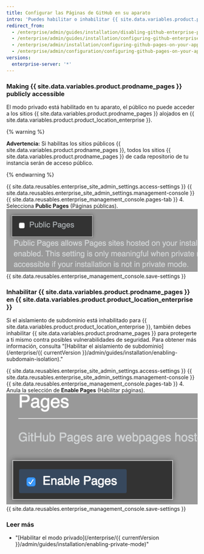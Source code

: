 ```yaml
---
title: Configurar las Páginas de GitHub en su aparato
intro: 'Puedes habilitar o inhabilitar {{ site.data.variables.product.prodname_pages }} en tu instancia. También puedes elegir hacer que los sitios {{ site.data.variables.product.prodname_pages }} sean de acceso público.'
redirect_from:
  - /enterprise/admin/guides/installation/disabling-github-enterprise-pages/
  - /enterprise/admin/guides/installation/configuring-github-enterprise-pages/
  - /enterprise/admin/installation/configuring-github-pages-on-your-appliance
  - /enterprise/admin/configuration/configuring-github-pages-on-your-appliance
versions:
  enterprise-server: '*'
---
```


### Making {{ site.data.variables.product.prodname_pages }} publicly accessible

El modo privado está habilitado en tu aparato, el público no puede acceder a los sitios {{ site.data.variables.product.prodname_pages }} alojados en {{ site.data.variables.product.product_location_enterprise }}.

{% warning %}

**Advertencia:** Si habilitas los sitios públicos {{ site.data.variables.product.prodname_pages }}, todos los sitios {{ site.data.variables.product.prodname_pages }} de cada repositorio de tu instancia serán de acceso público.

{% endwarning %}

{{ site.data.reusables.enterprise_site_admin_settings.access-settings }}
{{ site.data.reusables.enterprise_site_admin_settings.management-console }}
{{ site.data.reusables.enterprise_management_console.pages-tab }}
4. Selecciona **Public Pages** (Páginas públicas). ![Casilla de verificación para habilitar páginas públicas](/assets/images/enterprise/management-console/public-pages-checkbox.png)
{{ site.data.reusables.enterprise_management_console.save-settings }}

### Inhabilitar {{ site.data.variables.product.prodname_pages }} en {{ site.data.variables.product.product_location_enterprise }}

Si el aislamiento de subdominio está inhabilitado para {{ site.data.variables.product.product_location_enterprise }}, también debes inhabilitar {{ site.data.variables.product.prodname_pages }} para protegerte a ti mismo contra posibles vulnerabilidades de seguridad. Para obtener más información, consulta "[Habilitar el aislamiento de subdominio](/enterprise/{{ currentVersion }}/admin/guides/installation/enabling-subdomain-isolation)."

{{ site.data.reusables.enterprise_site_admin_settings.access-settings }}
{{ site.data.reusables.enterprise_site_admin_settings.management-console }}
{{ site.data.reusables.enterprise_management_console.pages-tab }}
4. Anula la selección de **Enable Pages** (Habilitar páginas). ![Casilla de verificación para inhabilitar {{ site.data.variables.product.prodname_pages }}](/assets/images/enterprise/management-console/pages-select-button.png)
{{ site.data.reusables.enterprise_management_console.save-settings }}

### Leer más

- "[Habilitar el modo privado](/enterprise/{{ currentVersion }}/admin/guides/installation/enabling-private-mode)"
